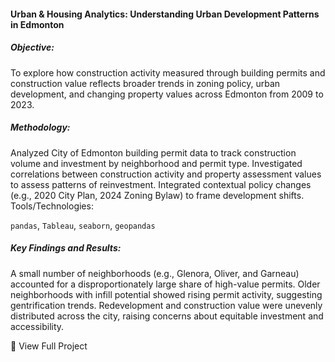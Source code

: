 #### Urban & Housing Analytics: Understanding Urban Development Patterns in Edmonton
##### Objective:

To explore how construction activity measured through building permits and construction value reflects broader trends in zoning policy, urban development, and changing property values across Edmonton from 2009 to 2023.

##### Methodology:

Analyzed City of Edmonton building permit data to track construction volume and investment by neighborhood and permit type.
Investigated correlations between construction activity and property assessment values to assess patterns of reinvestment.
Integrated contextual policy changes (e.g., 2020 City Plan, 2024 Zoning Bylaw) to frame development shifts.
Tools/Technologies:

`pandas`, `Tableau`, `seaborn`, `geopandas`

##### Key Findings and Results:

A small number of neighborhoods (e.g., Glenora, Oliver, and Garneau) accounted for a disproportionately large share of high-value permits.
Older neighborhoods with infill potential showed rising permit activity, suggesting gentrification trends.
Redevelopment and construction value were unevenly distributed across the city, raising concerns about equitable investment and accessibility.

🔗 View Full Project

